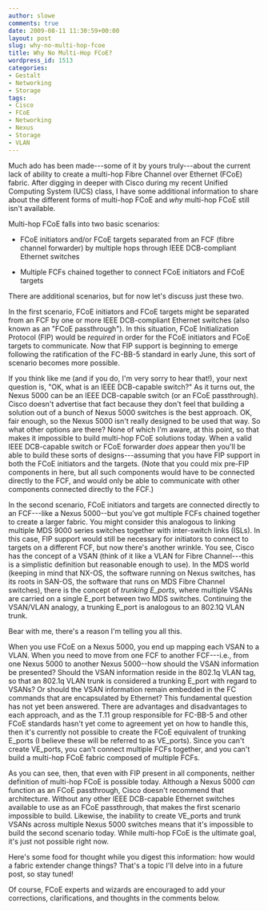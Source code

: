```yaml
---
author: slowe
comments: true
date: 2009-08-11 11:30:59+00:00
layout: post
slug: why-no-multi-hop-fcoe
title: Why No Multi-Hop FCoE?
wordpress_id: 1513
categories:
- Gestalt
- Networking
- Storage
tags:
- Cisco
- FCoE
- Networking
- Nexus
- Storage
- VLAN
---
```


Much ado has been made---some of it by yours truly---about the current lack of ability to create a multi-hop Fibre Channel over Ethernet (FCoE) fabric. After digging in deeper with Cisco during my recent Unified Computing System (UCS) class, I have some additional information to share about the different forms of multi-hop FCoE and _why_ multi-hop FCoE still isn't available.

Multi-hop FCoE falls into two basic scenarios:

* FCoE initiators and/or FCoE targets separated from an FCF (fibre channel forwarder) by multiple hops through IEEE DCB-compliant Ethernet switches

* Multiple FCFs chained together to connect FCoE initiators and FCoE targets

There are additional scenarios, but for now let's discuss just these two.

In the first scenario, FCoE initiators and FCoE targets might be separated from an FCF by one or more IEEE DCB-compliant Ethernet switches (also known as an "FCoE passthrough"). In this situation, FCoE Initialization Protocol (FIP) would be _required_ in order for the FCoE initiators and FCoE targets to communicate. Now that FIP support is beginning to emerge following the ratification of the FC-BB-5 standard in early June, this sort of scenario becomes more possible.

If you think like me (and if you do, I'm very sorry to hear that!), your next question is, "OK, what is an IEEE DCB-capable switch?" As it turns out, the Nexus 5000 can be an IEEE DCB-capable switch (or an FCoE passthrough). Cisco doesn't advertise that fact because they don't feel that building a solution out of a bunch of Nexus 5000 switches is the best approach. OK, fair enough, so the Nexus 5000 isn't really designed to be used that way. So what other options are there? None of which I'm aware, at this point, so that makes it impossible to build multi-hop FCoE solutions today. When a valid IEEE DCB-capable switch or FCoE forwarder _does_ appear then you'll be able to build these sorts of designs---assuming that you have FIP support in both the FCoE initiators and the targets. (Note that you could mix pre-FIP components in here, but all such components would have to be connected directly to the FCF, and would only be able to communicate with other components connected directly to the FCF.)

In the second scenario, FCoE initiators and targets are connected directly to an FCF---like a Nexus 5000--but you've got multiple FCFs chained together to create a larger fabric. You might consider this analogous to linking multiple MDS 9000 series switches together with inter-switch links (ISLs). In this case, FIP support would still be necessary for initiators to connect to targets on a different FCF, but now there's another wrinkle. You see, Cisco has the concept of a VSAN (think of it like a VLAN for Fibre Channel---this is a simplistic definition but reasonable enough to use). In the MDS world (keeping in mind that NX-OS, the software running on Nexus switches, has its roots in SAN-OS, the software that runs on MDS Fibre Channel switches), there is the concept of _trunking E\_ports_, where multiple VSANs are carried on a single E\_port between two MDS switches. Continuing the VSAN/VLAN analogy, a trunking E\_port is analogous to an 802.1Q VLAN trunk.

Bear with me, there's a reason I'm telling you all this.

When you use FCoE on a Nexus 5000, you end up mapping each VSAN to a VLAN. When you need to move from one FCF to another FCF---i.e., from one Nexus 5000 to another Nexus 5000--how should the VSAN information be presented? Should the VSAN information reside in the 802.1q VLAN tag, so that an 802.1q VLAN trunk is considered a trunking E\_port with regard to VSANs? Or should the VSAN information remain embedded in the FC commands that are encapsulated by Ethernet? This fundamental question has not yet been answered. There are advantages and disadvantages to each approach, and as the T.11 group responsible for FC-BB-5 and other FCoE standards hasn't yet come to agreement yet on how to handle this, then it's currently not possible to create the FCoE equivalent of trunking E\_ports (I believe these will be referred to as VE\_ports). Since you can't create VE_ports, you can't connect multiple FCFs together, and you can't build a multi-hop FCoE fabric composed of multiple FCFs.

As you can see, then, that even with FIP present in all components, neither definition of multi-hop FCoE is possible today. Although a Nexus 5000 _can_ function as an FCoE passthrough, Cisco doesn't recommend that architecture. Without any other IEEE DCB-capable Ethernet switches available to use as an FCoE passthrough, that makes the first scenario impossible to build. Likewise, the inability to create VE_ports and trunk VSANs across multiple Nexus 5000 switches means that it's impossible to build the second scenario today. While multi-hop FCoE is the ultimate goal, it's just not possible right now.

Here's some food for thought while you digest this information: how would a fabric extender change things? That's a topic I'll delve into in a future post, so stay tuned!

Of course, FCoE experts and wizards are encouraged to add your corrections, clarifications, and thoughts in the comments below.

